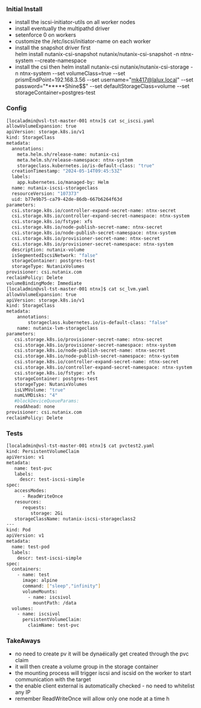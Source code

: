 ### Initial Install  
* install the iscsi-initiator-utils on all worker nodes  
* install eventually the multipathd driver  
* setenforce 0 on workers  
* customize the /etc/iscsi/initiator-name on each worker  
* install the snapshot driver first  
   helm install nutanix-csi-snapshot nutanix/nutanix-csi-snapshot -n ntnx-system --create-namespace  
* install the csi then
   helm install nutanix-csi nutanix/nutanix-csi-storage -n ntnx-system --set volumeClass=true --set prismEndPoint=192.168.3.56 --set username="mk417@lalux.local" --set password="******Shine\$\$" --set defaultStorageClass=volume --set storageContainer=postgres-test
  
### Config
```bash
[localadmin@vsl-tst-master-001 ntnx]$ cat sc_iscsi.yaml
allowVolumeExpansion: true
apiVersion: storage.k8s.io/v1
kind: StorageClass
metadata:
  annotations:
    meta.helm.sh/release-name: nutanix-csi
    meta.helm.sh/release-namespace: ntnx-system
    storageclass.kubernetes.io/is-default-class: "true"
  creationTimestamp: "2024-05-14T09:45:53Z"
  labels:
    app.kubernetes.io/managed-by: Helm
  name: nutanix-iscsi-storageclass
  resourceVersion: "107373"
  uid: b77e9b75-ca79-42de-86db-667b6264f63d
parameters:
  csi.storage.k8s.io/controller-expand-secret-name: ntnx-secret
  csi.storage.k8s.io/controller-expand-secret-namespace: ntnx-system
  csi.storage.k8s.io/fstype: xfs
  csi.storage.k8s.io/node-publish-secret-name: ntnx-secret
  csi.storage.k8s.io/node-publish-secret-namespace: ntnx-system
  csi.storage.k8s.io/provisioner-secret-name: ntnx-secret
  csi.storage.k8s.io/provisioner-secret-namespace: ntnx-system
  description: nutanix-volume
  isSegmentedIscsiNetwork: "false"
  storageContainer: postgres-test
  storageType: NutanixVolumes
provisioner: csi.nutanix.com
reclaimPolicy: Delete
volumeBindingMode: Immediate
[localadmin@vsl-tst-master-001 ntnx]$ cat sc_lvm.yaml
allowVolumeExpansion: true
apiVersion: storage.k8s.io/v1
kind: StorageClass
metadata:
    annotations:
        storageclass.kubernetes.io/is-default-class: "false"
    name: nutanix-lvm-storageclass
parameters:
   csi.storage.k8s.io/provisioner-secret-name: ntnx-secret
   csi.storage.k8s.io/provisioner-secret-namespace: ntnx-system
   csi.storage.k8s.io/node-publish-secret-name: ntnx-secret
   csi.storage.k8s.io/node-publish-secret-namespace: ntnx-system
   csi.storage.k8s.io/controller-expand-secret-name: ntnx-secret
   csi.storage.k8s.io/controller-expand-secret-namespace: ntnx-system
   csi.storage.k8s.io/fstype: xfs
   storageContainer: postgres-test
   storageType: NutanixVolumes
   isLVMVolume: "true"
   numLVMDisks: "4"
   #blockDeviceQueueParams:
   readAhead: none
provisioner: csi.nutanix.com
reclaimPolicy: Delete
```  
### Tests
```bash
[localadmin@vsl-tst-master-001 ntnx]$ cat pvctest2.yaml
kind: PersistentVolumeClaim
apiVersion: v1
metadata:
   name: test-pvc
   labels:
     descr: test-iscsi-simple
spec:
   accessModes:
      - ReadWriteOnce
   resources:
      requests:
         storage: 2Gi
   storageClassName: nutanix-iscsi-storageclass2
---
kind: Pod
apiVersion: v1
metadata:
  name: test-pod
  labels:
    descr: test-iscsi-simple
spec:
  containers:
    - name: test
      image: alpine
      command: ["sleep","infinity"]
      volumeMounts:
        - name: iscsivol
          mountPath: /data
  volumes:
    - name: iscsivol
      persistentVolumeClaim:
        claimName: test-pvc

```
### TakeAways 
* no need to create pv it will be dynaéically get created through the pvc claim
* it will then create a volume group in the storage container
* the mounting process will trigger iscsi and iscsid on the worker to start communication with the target
* the enable client external is automatically checked - no need to whitelist any IP
* remember ReadWriteOnce will allow only one node at a time 
h
